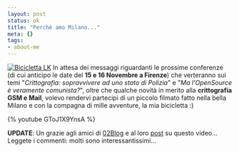 ```yaml
--- 
layout: post
status: ok
title: "Perchè amo Milano..."
meta: {}
tags: 
- about-me
---
```

[![Bicicletta LK](/download/20061102_Bici-01.thumbnail.jpg)](/download/20061102_Bici-01.jpg) In attesa dei messaggi riguardanti le prossime conferenze (di cui anticipo le date del **15 e 16 Novembre a Firenze**) che verteranno sui temi "*Crittografia: sopravvivere ad uno stato di Polizia*" e "*Ma l'OpenSource è veramente comunista?*", oltre che qualche novità in merito alla **crittografia GSM e Mail**, volevo rendervi partecipi di un piccolo filmato fatto nella bella Milano e con la compagna di mille avventure, la mia bicicletta :)
  
  
{% youtube GToJ1X9YnsA %}
  
**UPDATE**: Un grazie agli amici di [02Blog](http://www.02blog.it/post/779/why-i-love-milan/) e al loro [post](http://www.02blog.it/post/779/why-i-love-milan/) su questo video... Leggete i commenti: molti sono interessantissimi... 
